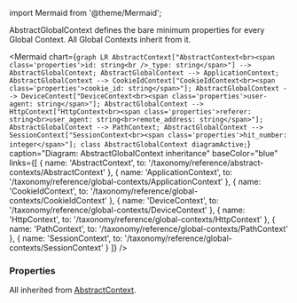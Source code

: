 import Mermaid from '@theme/Mermaid';

AbstractGlobalContext defines the bare minimum properties for every Global Context. All Global Contexts 
inherit from it.

<Mermaid chart={`
	graph LR
		AbstractContext["AbstractContext<br><span class='properties'>id: string<br />_type: string</span>"] --> AbstractGlobalContext;
        AbstractGlobalContext --> ApplicationContext;
        AbstractGlobalContext --> CookieIdContext["CookieIdContext<br><span class='properties'>cookie_id: string</span>"];
        AbstractGlobalContext --> DeviceContext["DeviceContext<br><span class='properties'>user-agent: string</span>"];
        AbstractGlobalContext --> HttpContext["HttpContext<br><span class='properties'>referer: string<br>user_agent: string<br>remote_address: string</span>"];
        AbstractGlobalContext --> PathContext;
        AbstractGlobalContext --> SessionContext["SessionContext<br><span class='properties'>hit_number: integer</span>"];
    class AbstractGlobalContext diagramActive;
`} 
  caption="Diagram: AbstractGlobalContext inheritance" 
  baseColor="blue" 
  links={[
    { name: 'AbstractContext', to: '/taxonomy/reference/abstract-contexts/AbstractContext' },
    { name: 'ApplicationContext', to: '/taxonomy/reference/global-contexts/ApplicationContext' },
    { name: 'CookieIdContext', to: '/taxonomy/reference/global-contexts/CookieIdContext' },
    { name: 'DeviceContext', to: '/taxonomy/reference/global-contexts/DeviceContext' },
    { name: 'HttpContext', to: '/taxonomy/reference/global-contexts/HttpContext' },
    { name: 'PathContext', to: '/taxonomy/reference/global-contexts/PathContext' },
    { name: 'SessionContext', to: '/taxonomy/reference/global-contexts/SessionContext' }
  ]}
/>

### Properties
All inherited from [AbstractContext](/taxonomy/reference/abstract-contexts/overview.md#abstractcontext).
